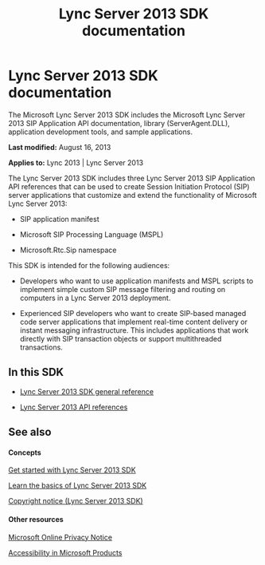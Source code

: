 ﻿---
title: Lync Server 2013 SDK documentation
TOCTitle: Lync Server 2013 SDK documentation
ms:assetid: 3ca7044b-e351-45ef-af87-a93245ba39fa
ms:mtpsurl: https://msdn.microsoft.com/en-us/library/Dn454964(v=office.15)
ms:contentKeyID: 57260571
ms.date: 07/24/2014
mtps_version: v=office.15
---

# Lync Server 2013 SDK documentation


The Microsoft Lync Server 2013 SDK includes the Microsoft Lync Server 2013 SIP Application API documentation, library (ServerAgent.DLL), application development tools, and sample applications.

**Last modified:** August 16, 2013

**Applies to:** Lync 2013 | Lync Server 2013

The Lync Server 2013 SDK includes three Lync Server 2013 SIP Application API references that can be used to create Session Initiation Protocol (SIP) server applications that customize and extend the functionality of Microsoft Lync Server 2013:

  - SIP application manifest

  - Microsoft SIP Processing Language (MSPL)

  - Microsoft.Rtc.Sip namespace

This SDK is intended for the following audiences:

  - Developers who want to use application manifests and MSPL scripts to implement simple custom SIP message filtering and routing on computers in a Lync Server 2013 deployment.

  - Experienced SIP developers who want to create SIP-based managed code server applications that implement real-time content delivery or instant messaging infrastructure. This includes applications that work directly with SIP transaction objects or support multithreaded transactions.

## In this SDK

  - [Lync Server 2013 SDK general reference](lync-server-2013-sdk-general-reference.md)

  - [Lync Server 2013 API references](https://msdn.microsoft.com/en-us/library/dn454963\(v=office.15\))

## See also

#### Concepts

[Get started with Lync Server 2013 SDK](get-started-with-lync-server-2013-sdk.md)

[Learn the basics of Lync Server 2013 SDK](learn-the-basics-of-lync-server-2013-sdk.md)

[Copyright notice (Lync Server 2013 SDK)](https://msdn.microsoft.com/en-us/library/dn454965\(v=office.15\))

#### Other resources

[Microsoft Online Privacy Notice](http://go.microsoft.com/fwlink/?linkid=207069)

[Accessibility in Microsoft Products](http://go.microsoft.com/fwlink/?linkid=205790)

